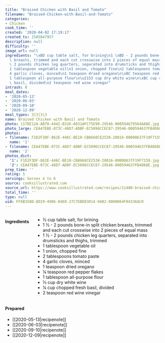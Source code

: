 ```yaml
---
title: "Braised Chicken with Basil and Tomato"
filename: "Braised-Chicken-with-Basil-and-Tomato"
categories:
- Chicken
cook_time: ''
created: '2020-04-02 17:19:17'
created_ts: 1585847957
description: null
difficulty: ''
image_url: null
ingredients: "\xBD cup table salt, for brining\n1 \xBD - 2 pounds bone-in split chicken\
  \ breasts, trimmed and each cut crosswise into 2 pieces of equal mass\n1 \xBD -\
  \ 2 pounds chicken leg quarters, separated into drumsticks and thighs, trimmed\n\
  1 tablespoon vegetable oil\n1 onion, chopped fine\n2 tablespoons tomato paste\n\
  4 garlic cloves, minced\n1 teaspoon dried oregano\n\xBC teaspoon red pepper flakes\n\
  1 tablespoon all-purpose flour\n\u2153 cup dry white wine\n\xBC cup chopped fresh\
  \ basil, divided\n2 teaspoon red wine vinegar"
intrash: 0
meal_dates:
- '2020-05-13'
- '2020-06-03'
- '2020-09-10'
- '2020-12-09'
meal_types: 3|3|3|3
name: Braised Chicken with Basil and Tomato
photo: 117DE12A-AB70-4442-B326-6831AFC75E90-29546-000594679564A8AE.jpg
photo_large: CEA47EBE-073C-46D7-ADBF-EC5096CCEC87-29546-000594637FB4D68E.jpg
photos:
- filename: F1D2F3DF-862E-446C-BE10-CB8668CE2538-20016-00000637F19F7159.jpg
  name: '1'
- filename: CEA47EBE-073C-46D7-ADBF-EC5096CCEC87-29546-000594637FB4D68E.jpg
  name: '2'
photos_dict:
  '1': F1D2F3DF-862E-446C-BE10-CB8668CE2538-20016-00000637F19F7159.jpg
  '2': CEA47EBE-073C-46D7-ADBF-EC5096CCEC87-29546-000594637FB4D68E.jpg
prep_time: ''
rating: 5
servings: Serves 4 to 6
source: cooksillustrated.com
source_url: https://www.cooksillustrated.com/recipes/11400-braised-chicken-with-basil-and-tomato?incode=MCSCM00L0&ref=new_search_experience_19
total_time: ''
type: null
uid: FF6B358D-8D29-4986-84E0-27C7EBD83014-9482-0000064F04336AC0
---
```

<div class="large-8 medium-7 columns" id="writeup">	</div><!-- #writeup -->
</div><!-- #row-one -->
<div class="row" id="row-two">	<div class="medium-4 small-5 columns"><h4 id="ingredients">Ingredients</h4><div class="box box-ingredients content"><ul>
<li>½ cup table salt, for brining</li>
<li>1 ½ - 2 pounds bone-in split chicken breasts, trimmed and each cut crosswise into 2 pieces of equal mass</li>
<li>1 ½ - 2 pounds chicken leg quarters, separated into drumsticks and thighs, trimmed</li>
<li>1 tablespoon vegetable oil</li>
<li>1 onion, chopped fine</li>
<li>2 tablespoons tomato paste</li>
<li>4 garlic cloves, minced</li>
<li>1 teaspoon dried oregano</li>
<li>¼ teaspoon red pepper flakes</li>
<li>1 tablespoon all-purpose flour</li>
<li>⅓ cup dry white wine</li>
<li>¼ cup chopped fresh basil, divided</li>
<li>2 teaspoon red wine vinegar</li>
</ul>
</div>	</div>	<div class="medium-6 small-7 columns">	</div>	<div class="medium-2 columns" id="photo-sidebar">		<div class="" id="meals"><h4>Prepared</h4><ul>
<li>[[2020-05-13|recipenote]]</li>
<li>[[2020-06-03|recipenote]]</li>
<li>[[2020-09-10|recipenote]]</li>
<li>[[2020-12-09|recipenote]]</li>
</ul>
		</div>